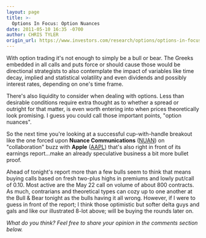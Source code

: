 ```yaml
---
layout: page
title: >-
  Options In Focus: Option Nuances
date: 2011-05-10 16:35 -0700
author: CHRIS TYLER
origin_url: https://www.investors.com/research/options/options-in-focus-option-nuances/
---
```






With option trading it's not enough to simply be a bull or bear. The Greeks embedded in all calls and puts force or should cause those would be directional strategists to also contemplate the impact of variables like time decay, implied and statistical volatility and even dividends and possibly interest rates, depending on one's time frame. 

  

There's also liquidity to consider when dealing with options. Less than desirable conditions require extra thought as to whether a spread or outright for that matter, is even worth entering into when prices theoretically look promising. I guess you could call those important points, "option nuances". 

  

So the next time you're looking at a successful cup-with-handle breakout like the one forced upon **Nuance Communications** ([NUAN](https://research.investors.com/quote.aspx?symbol=NUAN)) on "collaboration" buzz with **Apple** ([AAPL](https://research.investors.com/quote.aspx?symbol=AAPL)) that's also right in front of its earnings report...make an already speculative business a bit more bullet proof.

  

  

Ahead of tonight's report more than a few bulls seem to think that means buying calls based on fresh two-plus highs in premiums and lowly put/call of 0.10. Most active are the May 22 call on volume of about 800 contracts. As much, contrarians and theoretical types can cozy up to one another at the Bull & Bear tonight as the bulls having it all wrong. However, if I were to guess in front of the report; I think those optimistic but softer delta guys and gals and like our illustrated 8-lot above; will be buying the rounds later on. 

  

*What do you think? Feel free to share your opinion in the comments section below.*




